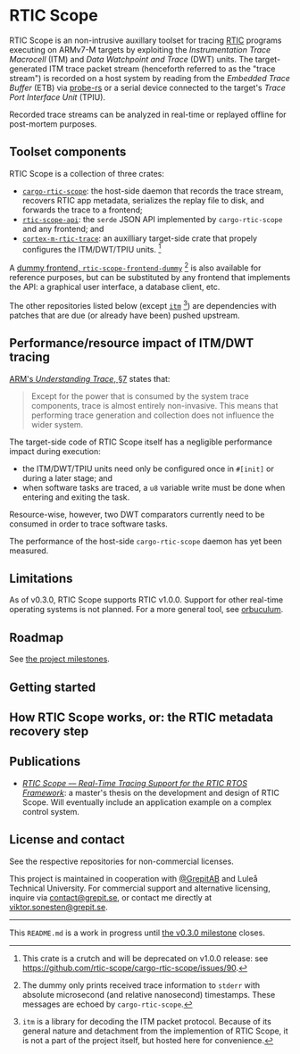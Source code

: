 # RTIC Scope

RTIC Scope is an non-intrusive auxillary toolset for tracing [RTIC](https://rtic.rs) programs executing on ARMv7-M targets by exploiting the *Instrumentation Trace Macrocell* (ITM) and *Data Watchpoint and Trace* (DWT) units.
The target-generated ITM trace packet stream (henceforth referred to as the "trace stream") is recorded on a host system by reading from the *Embedded Trace Buffer* (ETB) via [probe-rs](https://probe.rs) or a serial device connected to the target's *Trace Port Interface Unit* (TPIU).

Recorded trace streams can be analyzed in real-time or replayed offline for post-mortem purposes.

## Toolset components

RTIC Scope is a collection of three crates:
- [`cargo-rtic-scope`](https://github.com/rtic-scope/cargo-rtic-scope/tree/master/cargo-rtic-scope): the host-side daemon that records the trace stream, recovers RTIC app metadata, serializes the replay file to disk, and forwards the trace to a frontend;
- [`rtic-scope-api`](https://github.com/rtic-scope/cargo-rtic-scope/tree/master/rtic-scope-api): the `serde` JSON API implemented by `cargo-rtic-scope` and any frontend; and
- [`cortex-m-rtic-trace`](https://github.com/rtic-scope/cargo-rtic-scope/tree/master/cortex-m-rtic-trace): an auxilliary target-side crate that propely configures the ITM/DWT/TPIU units. [^1]

[^1]: This crate is a crutch and will be deprecated on v1.0.0 release: see https://github.com/rtic-scope/cargo-rtic-scope/issues/90.

A [dummy frontend, `rtic-scope-frontend-dummy`](https://github.com/rtic-scope/frontend-dummy) [^2] is also available for reference purposes, but can be substituted by any frontend that implements the API: a graphical user interface, a database client, etc.

[^2]: The dummy only prints received trace information to `stderr` with absolute microsecond (and relative nanosecond) timestamps. These messages are echoed by `cargo-rtic-scope`.

The other repositories listed below (except [`itm`](https://github.com/rtic-scope/itm) [^3]) are dependencies with patches that are due (or already have been) pushed upstream.

[^3]: `itm` is a library for decoding the ITM packet protocol. Because of its general nature and detachment from the implemention of RTIC Scope, it is not a part of the project itself, but hosted here for convenience.

## Performance/resource impact of ITM/DWT tracing

[ARM's *Understanding Trace*, §7](https://developer.arm.com/documentation/102119/0200/Can-trace-capture-affect-a-system-) states that:
> Except for the power that is consumed by the system trace components, trace is almost entirely non-invasive. This means that performing trace generation and collection does not influence the wider system.

The target-side code of RTIC Scope itself has a negligible performance impact during execution:
- the ITM/DWT/TPIU units need only be configured once in `#[init]` or during a later stage; and
- when software tasks are traced, a `u8` variable write must be done when entering and exiting the task.

Resource-wise, however, two DWT comparators currently need to be consumed in order to trace software tasks.

The performance of the host-side `cargo-rtic-scope` daemon has yet been measured.

## Limitations
As of v0.3.0, RTIC Scope supports RTIC v1.0.0.
Support for other real-time operating systems is not planned.
For a more general tool, see [orbuculum](https://github.com/orbcode/orbuculum).

## Roadmap
See [the project milestones](https://github.com/rtic-scope/cargo-rtic-scope/milestones).

## Getting started

## How RTIC Scope works, or: the RTIC metadata recovery step

## Publications

- [*RTIC Scope — Real-Time Tracing Support for the RTIC RTOS Framework*](https://github.com/tmplt/masters-thesis): a master's thesis on the development and design of RTIC Scope. Will eventually include an application example on a complex control system.

## License and contact
See the respective repositories for non-commercial licenses.

This project is maintained in cooperation with [@GrepitAB](https://github.com/GrepitAB) and Luleå Technical University.
For commercial support and alternative licensing, inquire via <contact@grepit.se>, or contact me directly at <viktor.sonesten@grepit.se>.

---

This `README.md` is a work in progress until [the v0.3.0 milestone](https://github.com/rtic-scope/cargo-rtic-scope/milestone/3) closes.
